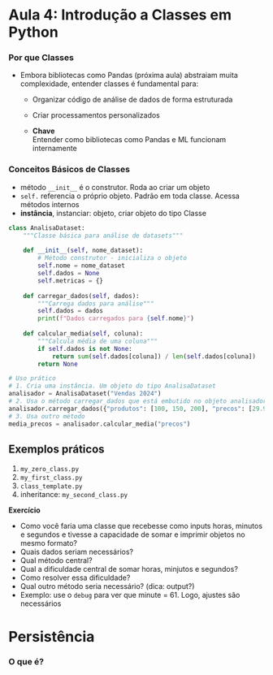 # Aula 4: Introdução a Classes em Python

### Por que Classes

- Embora bibliotecas como Pandas (próxima aula) abstraiam muita complexidade, entender classes é fundamental para:

    - Organizar código de análise de dados de forma estruturada

    - Criar processamentos personalizados 

    - **Chave**  
        Entender como bibliotecas como Pandas e ML funcionam internamente

### Conceitos Básicos de Classes

- método `__init__` é o construtor. Roda ao criar um objeto
- `self.` referencia o próprio objeto. Padrão em toda classe. Acessa métodos internos
- **instância**, instanciar: objeto, criar objeto do tipo Classe


```python
class AnalisaDataset:
    """Classe básica para análise de datasets"""
    
    def __init__(self, nome_dataset):
        # Método construtor - inicializa o objeto
        self.nome = nome_dataset
        self.dados = None
        self.metricas = {}
    
    def carregar_dados(self, dados):
        """Carrega dados para análise"""
        self.dados = dados
        print(f"Dados carregados para {self.nome}")
    
    def calcular_media(self, coluna):
        """Calcula média de uma coluna"""
        if self.dados is not None:
            return sum(self.dados[coluna]) / len(self.dados[coluna])
        return None

# Uso prático
# 1. Cria uma instância. Um objeto do tipo AnalisaDataset
analisador = AnalisaDataset("Vendas 2024")
# 2. Usa o método carregar_dados que está embutido no objeto analisador que é uma instância da classe AnalisaDataset
analisador.carregar_dados({"produtos": [100, 150, 200], "precos": [29.90, 49.90, 79.90]})
# 3. Usa outro método
media_precos = analisador.calcular_media("precos")
```

## Exemplos práticos


1. `my_zero_class.py`
2. `my_first_class.py`
3. `class_template.py`
4. inheritance: `my_second_class.py`

**Exercício**
    
 - Como você faria uma classe que recebesse como inputs horas, minutos e segundos e tivesse a capacidade de somar e imprimir objetos no mesmo formato?
 - Quais dados seriam necessários?
 - Qual método central?
 - Qual a dificuldade central de somar horas, minjutos e segundos?
 - Como resolver essa dificuldade?
 - Qual outro método seria necessário? (dica: output?)
 - Exemplo: use o `debug` para ver que minute = 61. Logo, ajustes são necessários

# Persistência

### O que é?




